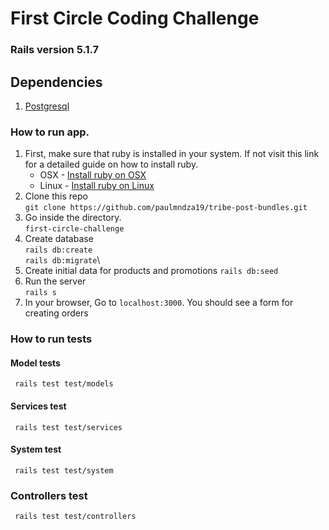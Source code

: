 # First Circle Coding Challenge

### Rails version 5.1.7

## Dependencies
1. [Postgresql](https://www.postgresql.org/)


### How to run app.
1. First, make sure that ruby is installed in your system. If not visit this link for a detailed guide on how to install ruby.
    * OSX - [Install ruby on OSX](https://stackify.com/install-ruby-on-your-mac-everything-you-need-to-get-going/)
    * Linux - [Install ruby on Linux](https://linuxize.com/post/how-to-install-ruby-on-ubuntu-18-04/)
2. Clone this repo\
    ```git clone https://github.com/paulmndza19/tribe-post-bundles.git```
3. Go inside the directory.\
    ```first-circle-challenge```
4. Create database\
    ```rails db:create```\
    ```rails db:migrate```\
5. Create initial data for products and promotions
    ```rails db:seed```
6. Run the server\
    ```rails s```
7. In your browser, Go to `localhost:3000`. You should see a form for creating orders


### How to run tests
#### Model tests
  ``` rails test test/models```
#### Services test
  ``` rails test test/services```
#### System test
  ``` rails test test/system```
### Controllers test
  ``` rails test test/controllers```
  
  
